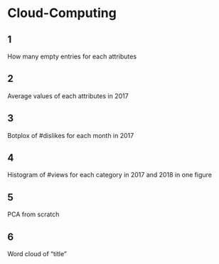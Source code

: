 # Cloud-Computing

## 1

How many empty entries for each attributes

## 2

Average values of each attributes in 2017

## 3

Botplox of #dislikes for each month in 2017

## 4

Histogram of #views for each category in 2017 and 2018 in one figure

## 5

PCA from scratch

## 6

Word cloud of “title”
